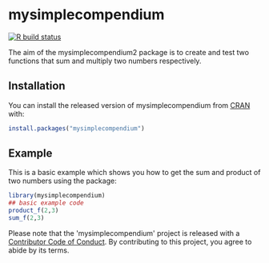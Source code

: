 
# mysimplecompendium

<!-- badges: start -->
[![R build status](https://github.com/Pradeepprabhakar92/mysimplecompendium/workflows/R-CMD-check/badge.svg)](https://github.com/Pradeepprabhakar92/mysimplecompendium/actions)
<!-- badges: end -->

The aim of the mysimplecompendium2 package is to create and test two functions that sum and multiply two numbers respectively.

## Installation

You can install the released version of mysimplecompendium from [CRAN](https://CRAN.R-project.org) with:

``` r
install.packages("mysimplecompendium")
```

## Example

This is a basic example which shows you how to get the sum and product of two numbers using the package:

``` r
library(mysimplecompendium)
## basic example code
product_f(2,3)
sum_f(2,3)
```

Please note that the 'mysimplecompendium' project is released with a
[Contributor Code of Conduct](CODE_OF_CONDUCT.md).
By contributing to this project, you agree to abide by its terms.
